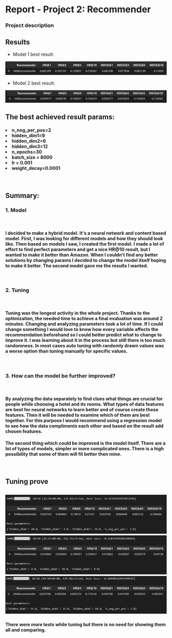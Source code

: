 # Report - Project 2: Recommender

### Project description

<h2>Results</h2>

 - Model 1 best result:
<img src="assets/best_result_model_1_with_only_one_hot_features.png">

 - Model 2 best result:
<img src="assets/best_result_model_2_with_only_one_hot_features.png">

<h2>The best achieved result params:</h2>
<h4>
<li>n_neg_per_pos=2</li>
<li>hidden_dim1=9
<li>hidden_dim2=6
<li>hidden_dim3=12
<li>n_epochs=30
<li>batch_size = 8000
<li>lr = 0.001
<li>weight_decay=0.0001
</h4>

<br>
<h2>Summary:</h2>

   <h3>1. Model</h3>
   <br>
   <h4>I decided to make a hybrid model. It's a neural network and content based model. First, I was looking for different models and how they should look like. Then based on models I saw, I created the first model. I made a lot of effort to find perfect parameters and get a nice HR@10 result, but I wanted to make it better than Amazon. When I couldn't find any better solutions by changing params I decided to change the model itself hoping to make it better. The second model gave me the results I wanted.</h4>
   <br>
   <h3>2. Tuning</h3>
   <br>
   <h4>Tuning was the longest activity in the whole project. Thanks to the optimization, the needed time to achieve a final evaluation was around 2 minutes. Changing and analyzing parameters took a lot of time. If I could change something I would love to know how every variable affects the recommendation beforehand so I could better predict what to change to improve it. I was learning about it in the process but still there is too much randomness. In most cases auto tuning with randomly drawn values was a worse option than tuning manually for specific values.</h4>
   <br>
   <h3>3. How can the model be further improved? </h3>
   <br>
   <h4>By analyzing the data separately to find clues what things are crucial for people while choosing a hotel and its rooms. What types of data features are best for neural networks to learn better and of course create these features. Then it will be needed to examine which of them are best together. For this purpose I would recommend using a regression model to see how the data compliments each other and based on the result add chosen features.</h4>
   <h4>The second thing which could be improved is the model itself. There are a lot of types of models, simpler or more complicated ones. There is a high possibility that some of them will fit better then mine.</h4>
   <br>

<h2>Tuning prove<h2>

<img src="assets/tuning1.png">
<img src="assets/tuning2.png">
<img src="assets/tuning3.png">

<h4>There were more tests while tuning but there is no need for showing them all and comparing.</h4>
